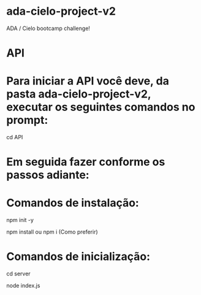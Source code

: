 # ada-cielo-project-v2
ADA / Cielo bootcamp challenge!

# API

# Para iniciar a API você deve, da pasta ada-cielo-project-v2, executar os seguintes comandos no prompt:

cd API

# Em seguida fazer conforme os passos adiante:

# Comandos de instalação:

npm init -y

npm install ou npm i (Como preferir)

# Comandos de inicialização:

cd server

node index.js